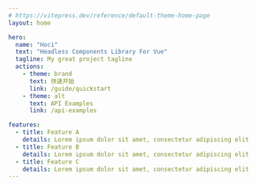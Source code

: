 ```yaml
---
# https://vitepress.dev/reference/default-theme-home-page
layout: home

hero:
  name: "Hoci"
  text: "Headless Components Library For Vue"
  tagline: My great project tagline
  actions:
    - theme: brand
      text: 快速开始
      link: /guide/quickstart
    - theme: alt
      text: API Examples
      link: /api-examples

features:
  - title: Feature A
    details: Lorem ipsum dolor sit amet, consectetur adipiscing elit
  - title: Feature B
    details: Lorem ipsum dolor sit amet, consectetur adipiscing elit
  - title: Feature C
    details: Lorem ipsum dolor sit amet, consectetur adipiscing elit
---
```


